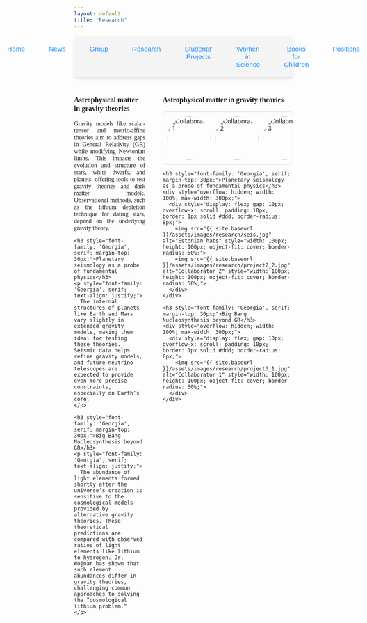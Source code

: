 ```yaml
---
layout: default
title: "Research"
---
```


<nav style="background-color: #f4f4f4; padding: 10px; border-radius: 8px; box-shadow: 0 4px 6px rgba(0, 0, 0, 0.1);">
  <ul style="list-style: none; display: flex; justify-content: center; gap: 15px; padding: 0; margin: 0;">
    <li style="flex: 1; text-align: center;">
      <a href="{{ site.baseurl }}/" 
         style="text-decoration: none; color: #1e90ff; font-family: 'Arial', sans-serif; font-size: 1.1em; padding: 10px 20px; display: inline-block; border-radius: 6px; transition: background-color 0.3s;">
         Home
      </a>
    </li>
    <li style="flex: 1; text-align: center;">
      <a href="{{ site.baseurl }}/news/" 
         style="text-decoration: none; color: #1e90ff; font-family: 'Arial', sans-serif; font-size: 1.1em; padding: 10px 20px; display: inline-block; border-radius: 6px; transition: background-color 0.3s;">
         News
      </a>
    </li>
    <li style="flex: 1; text-align: center;">
      <a href="{{ site.baseurl }}/group/" 
         style="text-decoration: none; color: #1e90ff; font-family: 'Arial', sans-serif; font-size: 1.1em; padding: 10px 20px; display: inline-block; border-radius: 6px; transition: background-color 0.3s;">
         Group
      </a>
    </li>
    <li style="flex: 1; text-align: center;">
      <a href="{{ site.baseurl }}/research/" 
         style="text-decoration: none; color: #1e90ff; font-family: 'Arial', sans-serif; font-size: 1.1em; padding: 10px 20px; display: inline-block; border-radius: 6px; transition: background-color 0.3s;">
         Research
      </a>
    </li>
    <li style="flex: 1; text-align: center;">
      <a href="{{ site.baseurl }}/Students' projects/" 
         style="text-decoration: none; color: #1e90ff; font-family: 'Arial', sans-serif; font-size: 1.1em; padding: 10px 20px; display: inline-block; border-radius: 6px; transition: background-color 0.3s;">
         Students' Projects
      </a>
    </li>
    <li style="flex: 1; text-align: center;">
      <a href="{{ site.baseurl }}/women-in-science/" 
         style="text-decoration: none; color: #1e90ff; font-family: 'Arial', sans-serif; font-size: 1.1em; padding: 10px 20px; display: inline-block; border-radius: 6px; transition: background-color 0.3s;">
         Women in Science
      </a>
    </li>
    <li style="flex: 1; text-align: center;">
      <a href="{{ site.baseurl }}/books-for-children/" 
         style="text-decoration: none; color: #1e90ff; font-family: 'Arial', sans-serif; font-size: 1.1em; padding: 10px 20px; display: inline-block; border-radius: 6px; transition: background-color 0.3s;">
         Books for Children
      </a>
    </li>
    <li style="flex: 1; text-align: center;">
      <a href="{{ site.baseurl }}/positions/" 
         style="text-decoration: none; color: #1e90ff; font-family: 'Arial', sans-serif; font-size: 1.1em; padding: 10px 20px; display: inline-block; border-radius: 6px; transition: background-color 0.3s;">
         Positions
      </a>
    </li>
  </ul>
</nav>


<div style="display: flex; gap: 40px; margin-top: 20px;">
  <!-- Left Column: Project Descriptions -->
  <div style="flex: 1;">
    <h3 style="font-family: 'Georgia', serif;">Astrophysical matter in gravity theories</h3>
    <p style="font-family: 'Georgia', serif; text-align: justify;">
      Gravity models like scalar-tensor and metric-affine theories aim to address gaps in General Relativity (GR) while modifying Newtonian limits. This impacts the evolution and structure of stars, white dwarfs, and planets, offering tools to test gravity theories and dark matter models. Observational methods, such as the lithium depletion technique for dating stars, depend on the underlying gravity theory.
    </p>
    
    <h3 style="font-family: 'Georgia', serif; margin-top: 30px;">Planetary seismology as a probe of fundamental physics</h3>
    <p style="font-family: 'Georgia', serif; text-align: justify;">
      The internal structures of planets like Earth and Mars vary slightly in extended gravity models, making them ideal for testing these theories. Seismic data helps refine gravity models, and future neutrino telescopes are expected to provide even more precise constraints, especially on Earth’s core.
    </p>
    
    <h3 style="font-family: 'Georgia', serif; margin-top: 30px;">Big Bang Nucleosynthesis beyond GR</h3>
    <p style="font-family: 'Georgia', serif; text-align: justify;">
      The abundance of light elements formed shortly after the universe’s creation is sensitive to the cosmological models provided by alternative gravity theories. These theoretical predictions are compared with observed ratios of light elements like lithium to hydrogen. Dr. Wojnar has shown that such element abundances differ in gravity theories, challenging common approaches to solving the “cosmological lithium problem.”
    </p>
  </div>
  
  <!-- Right Column: Photo Galleries -->
  <div style="flex: 1;">
    <h3 style="font-family: 'Georgia', serif;">Astrophysical matter in gravity theories</h3>
    <div style="overflow: hidden; width: 100%; max-width: 300px;">
      <div style="display: flex; gap: 10px; overflow-x: scroll; padding: 10px; border: 1px solid #ddd; border-radius: 8px;">
        <img src="{{ site.baseurl }}/assets/images/research/project1_1.jpg" alt="Collaborator 1" style="width: 100px; height: 100px; object-fit: cover; border-radius: 50%;">
        <img src="{{ site.baseurl }}/assets/images/research/project1_2.jpg" alt="Collaborator 2" style="width: 100px; height: 100px; object-fit: cover; border-radius: 50%;">
        <img src="{{ site.baseurl }}/assets/images/research/project1_3.jpg" alt="Collaborator 3" style="width: 100px; height: 100px; object-fit: cover; border-radius: 50%;">
      </div>
    </div>
    
    <h3 style="font-family: 'Georgia', serif; margin-top: 30px;">Planetary seismology as a probe of fundamental physics</h3>
    <div style="overflow: hidden; width: 100%; max-width: 300px;">
      <div style="display: flex; gap: 10px; overflow-x: scroll; padding: 10px; border: 1px solid #ddd; border-radius: 8px;">
        <img src="{{ site.baseurl }}/assets/images/research/seis.jpg" alt="Estonian hats" style="width: 100px; height: 100px; object-fit: cover; border-radius: 50%;">
        <img src="{{ site.baseurl }}/assets/images/research/project2_2.jpg" alt="Collaborator 2" style="width: 100px; height: 100px; object-fit: cover; border-radius: 50%;">
      </div>
    </div>
    
    <h3 style="font-family: 'Georgia', serif; margin-top: 30px;">Big Bang Nucleosynthesis beyond GR</h3>
    <div style="overflow: hidden; width: 100%; max-width: 300px;">
      <div style="display: flex; gap: 10px; overflow-x: scroll; padding: 10px; border: 1px solid #ddd; border-radius: 8px;">
        <img src="{{ site.baseurl }}/assets/images/research/project3_1.jpg" alt="Collaborator 1" style="width: 100px; height: 100px; object-fit: cover; border-radius: 50%;">
      </div>
    </div>
  </div>
</div>


